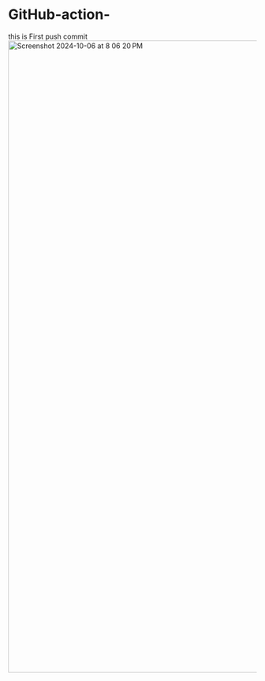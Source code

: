 # GitHub-action-
this is First push commit
<img width="1280" alt="Screenshot 2024-10-06 at 8 06 20 PM" src="https://github.com/user-attachments/assets/7556637c-7d05-41de-a06e-d62bcd1bbe91">


